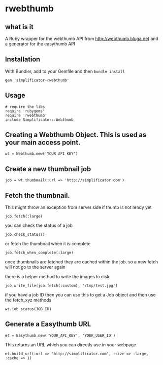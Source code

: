 # rwebthumb

## what is it
A Ruby wrapper for the webthumb API from http://webthumb.bluga.net and a generator
for the easythumb API

## Installation

With Bundler, add to your Gemfile and then ````bundle install````

    gem 'simplificator-rwebthumb'


## Usage

    # require the libs
    require 'rubygems'
    require 'rwebthumb'
    include Simplificator::Webthumb

## Creating a Webthumb Object. This is used as your main access point.

    wt = Webthumb.new('YOUR API KEY')

## Create a new thumbnail job

    job = wt.thumbnail(:url => 'http://simplificator.com')

## Fetch the thumbnail.

This might throw an exception from server side if thumb is not ready yet

    job.fetch(:large)

you can check the status of a job

    job.check_status()

or fetch the thumbnail when it is complete

    job.fetch_when_complete(:large)

once thumbnails are fetched they are cached within the job. so a new fetch will not go to the server again

there is a helper method to write the images to disk

    job.write_file(job.fetch(:custom), '/tmp/test.jpg')


if you have a job ID then you can use this to get a Job object and then use the fetch\_xyz methods

    wt.job_status(JOB_ID)

## Generate a Easythumb URL

    et = Easythumb.new('YOUR_API_KEY', 'YOUR_USER_ID')

This returns an URL which you can directly use in your webpage

    et.build_url(:url => 'http://simplificator.com', :size => :large, :cache => 1)

